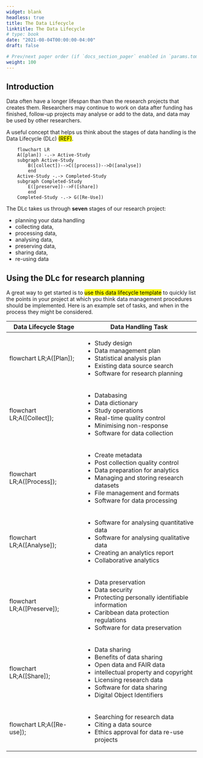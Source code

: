 ```yaml
---
widget: blank
headless: true
title: The Data Lifecycle
linktitle: The Data Lifecycle
# type: book
date: "2021-08-04T00:00:00-04:00"
draft: false

# Prev/next pager order (if `docs_section_pager` enabled in `params.toml`)
weight: 100
---
```


## Introduction
Data often have a longer lifespan than than the research projects that creates them. Researchers may continue to work on data after funding has finished, follow-up projects may analyse or add to the data, and data may be used by other researchers.

A useful concept that helps us think about the stages of data handling is the Data Lifecycle (DLc) <mark>(REF)</mark>.    

```mermaid
    flowchart LR
    A([plan]) -.-> Active-Study
    subgraph Active-Study
        B([collect])-->C([process])-->D([analyse])
        end
    Active-Study -.-> Completed-Study
    subgraph Completed-Study
        E([preserve])-->F([share])
        end
    Completed-Study -.-> G([Re-Use])
```

The DLc takes us through **seven** stages of our research project:

- planning your data handling
- collecting data, 
- processing data, 
- analysing data, 
- preserving data, 
- sharing data,
- re-using data    
  
## Using the DLc for research planning
A great way to get started is to <mark>use this data lifecycle template</mark> to quickly list the points in your project at which you think data management procedures should be implemented. Here is an example set of tasks, and when in the process they might be considered.

|Data Lifecycle Stage|Data Handling Task|
|---|---|
|<div class="mermaid">flowchart LR;A([Plan]);</div>|<ul><li>Study design</li><li>Data management plan</li><li>Statistical analysis plan</li><li>Existing data source search</li><li>Software for research planning</li><ul>|
|<div class="mermaid">flowchart LR;A([Collect]);</div>|<ul><li>Databasing</li><li>Data dictionary</li><li>Study operations</li><li>Real-time quality control</li><li>Minimising non-response</li><li>Software for data collection</li><ul>|
|<div class="mermaid">flowchart LR;A([Process]);</div>|<ul><li>Create metadata</li><li>Post collection quality control</li><li>Data preparation for analytics</li><li>Managing and storing research datasets</li><li>File management and formats</li><li>Software for data processing</li><ul>|
|<div class="mermaid">flowchart LR;A([Analyse]);</div>|<ul><li>Software for analysing quantitative data</li><li>Software for analysing qualitative data</li><li>Creating an analytics report</li><li>Collaborative analytics</li><ul>|
|<div class="mermaid">flowchart LR;A([Preserve]);</div>|<ul><li>Data preservation</li><li>Data security</li><li>Protecting personally identifiable information</li><li>Caribbean data protection regulations</li><li>Software for data preservation</li><ul>|
|<div class="mermaid">flowchart LR;A([Share]);</div>|<ul><li>Data sharing</li><li>Benefits of data sharing</li><li>Open data and FAIR data</li><li>intellectual property and copyright</li><li>Licensing research data</li><li>Software for data sharing</li><li>Digital Object Identifiers</li><ul>|
|<div class="mermaid">flowchart LR;A([Re-use]);</div>|<ul><li>Searching for research data</li><li>Citing a data source</li><li>Ethics approval for data re-use projects</li><ul>|
